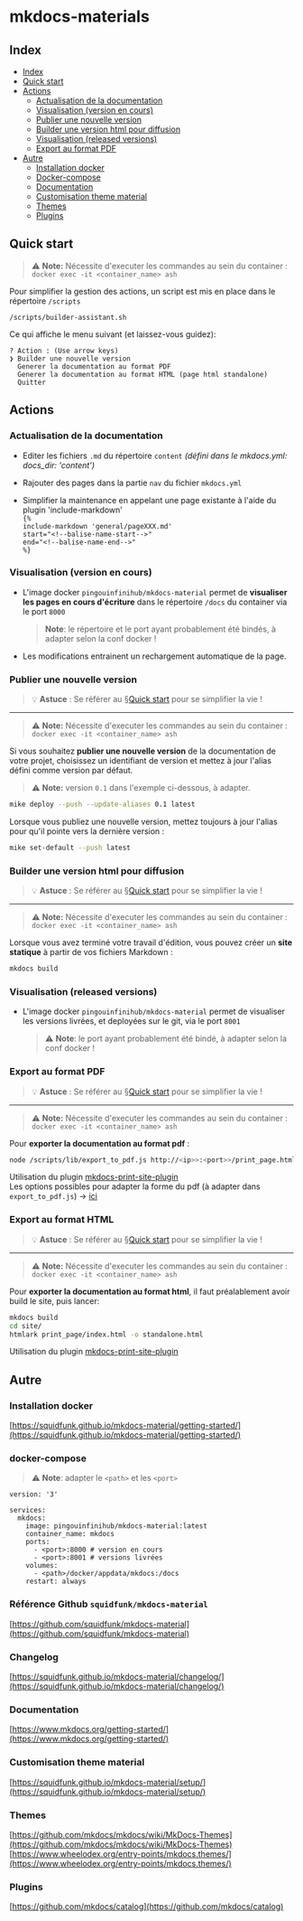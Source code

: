 # mkdocs-materials

## Index

- [Index](#index)
- [Quick start](#quick-start)
- [Actions](#actions)
  - [Actualisation de la documentation](#actualisation-de-la-documentation)
  - [Visualisation (version en cours)](#visualisation-version-en-cours)
  - [Publier une nouvelle version](#publier-une-nouvelle-version)
  - [Builder une version html pour diffusion](#builder-une-version-html-pour-diffusion)
  - [Visualisation (released versions)](#visualisation-released-versions)
  - [Export au format PDF](#export-au-format-pdf)
- [Autre](#autre)
  - [Installation docker](#installation-docker)
  - [Docker-compose](#docker-compose)
  - [Documentation](#documentation)
  - [Customisation theme material](#customisation-theme-material)
  - [Themes](#themes)
  - [Plugins](#plugins)


## Quick start

> ⚠️ **Note:** Nécessite d'executer les commandes au sein du container :  
>   `docker exec -it <container_name> ash`
 
Pour simplifier la gestion des actions, un script est mis en place dans le répertoire `/scripts`
```commandline
/scripts/builder-assistant.sh
```

Ce qui affiche le menu suivant (et laissez-vous guidez):
```
? Action : (Use arrow keys)
❯ Builder une nouvelle version
  Generer la documentation au format PDF
  Generer la documentation au format HTML (page html standalone)
  Quitter 
```

## Actions

### Actualisation de la documentation
- Editer les fichiers `.md` du répertoire `content` *(défini dans le mkdocs.yml: docs_dir: 'content')*

- Rajouter des pages dans la partie `nav` du fichier `mkdocs.yml`

- Simplifier la maintenance en appelant une page existante à l'aide du plugin 'include-markdown'  
    `{%`  
        `include-markdown 'general/pageXXX.md'`  
        `start="<!--balise-name-start-->"`  
        `end="<!--balise-name-end-->"`    
    `%}` 


### Visualisation (version en cours)

- L'image docker `pingouinfinihub/mkdocs-material` permet de **visualiser les pages en cours d'écriture** dans le répertoire
`/docs` du container via le port `8000`
  > **Note**: le répertoire et le port ayant probablement été bindés, à adapter selon la conf docker !

- Les modifications entrainent un rechargement automatique de la page.

### Publier une nouvelle version

  > 💡 **Astuce** : Se référer au §[Quick start](#quick-start) pour se simplifier la vie !

---

  > ⚠️ **Note:** Nécessite d'executer les commandes au sein du container :  
  >   `docker exec -it <container_name> ash`

Si vous souhaitez **publier une nouvelle version** de la documentation de votre projet, choisissez un identifiant de version
et mettez à jour l'alias défini comme version par défaut.

  > ⚠️  **Note:** version `0.1` dans l'exemple ci-dessous, à adapter.

```bash
mike deploy --push --update-aliases 0.1 latest
```

Lorsque vous publiez une nouvelle version, mettez toujours à jour l'alias pour qu'il pointe vers la dernière version :

```bash
mike set-default --push latest
```

### Builder une version html pour diffusion

> 💡 **Astuce** : Se référer au §[Quick start](#quick-start) pour se simplifier la vie !

---
  > ⚠️ **Note:** Nécessite d'executer les commandes au sein du container :  
  >   `docker exec -it <container_name> ash`

Lorsque vous avez terminé votre travail d'édition, vous pouvez créer un **site statique** à partir de vos fichiers Markdown :

```bash
mkdocs build
```


### Visualisation (released versions)

- L'image docker `pingouinfinihub/mkdocs-material` permet de visualiser les versions livrées, et deployées sur le git, 
via le port `8001`
  > ⚠️ **Note**: le port ayant probablement été bindé, à adapter selon la conf docker !

### Export au format PDF

> 💡 **Astuce** : Se référer au §[Quick start](#quick-start) pour se simplifier la vie !

---

> ⚠️ **Note:** Nécessite d'executer les commandes au sein du container :  
>   `docker exec -it <container_name> ash`

Pour **exporter la documentation au format pdf** :

```bash
node /scripts/lib/export_to_pdf.js http://<ip>>:<port>>/print_page.html out.pdf 'title' 'v12.3' 'JJ/MM/AAAA hh:mm'
```

Utilisation du plugin [mkdocs-print-site-plugin](https://timvink.github.io/mkdocs-print-site-plugin/how-to/export-PDF.html)  
Les options possibles pour adapter la forme du pdf (à adapter dans `export_to_pdf.js`) -> [ici](https://pptr.dev/api/puppeteer.pdfoptions)


### Export au format HTML

> 💡 **Astuce** : Se référer au §[Quick start](#quick-start) pour se simplifier la vie !

---

> ⚠️ **Note:** Nécessite d'executer les commandes au sein du container :  
>   `docker exec -it <container_name> ash`

Pour **exporter la documentation au format html**, il faut préalablement avoir build le site, puis lancer:

```bash
mkdocs build
cd site/
htmlark print_page/index.html -o standalone.html
```

Utilisation du plugin [mkdocs-print-site-plugin](https://timvink.github.io/mkdocs-print-site-plugin/how-to/export-HTML.html)



## Autre

### Installation docker
[https://squidfunk.github.io/mkdocs-material/getting-started/](https://squidfunk.github.io/mkdocs-material/getting-started/)

### docker-compose

  > ⚠️ **Note**: adapter le `<path>` et les `<port>`

```
version: '3'

services:
  mkdocs:
    image: pingouinfinihub/mkdocs-material:latest
    container_name: mkdocs
    ports:
      - <port>:8000 # version en cours
      - <port>:8001 # versions livrées
    volumes:
      - <path>/docker/appdata/mkdocs:/docs
    restart: always
```

### Référence Github `squidfunk/mkdocs-material`
[https://github.com/squidfunk/mkdocs-material](https://github.com/squidfunk/mkdocs-material)

### Changelog
[https://squidfunk.github.io/mkdocs-material/changelog/](https://squidfunk.github.io/mkdocs-material/changelog/)

### Documentation
[https://www.mkdocs.org/getting-started/](https://www.mkdocs.org/getting-started/)

### Customisation theme material
[https://squidfunk.github.io/mkdocs-material/setup/](https://squidfunk.github.io/mkdocs-material/setup/)

### Themes
[https://github.com/mkdocs/mkdocs/wiki/MkDocs-Themes](https://github.com/mkdocs/mkdocs/wiki/MkDocs-Themes)  
[https://www.wheelodex.org/entry-points/mkdocs.themes/](https://www.wheelodex.org/entry-points/mkdocs.themes/)

### Plugins
[https://github.com/mkdocs/catalog](https://github.com/mkdocs/catalog)
